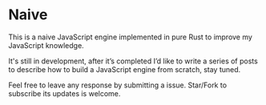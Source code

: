 # Naive

This is a naive JavaScript engine implemented in pure Rust to improve my JavaScript knowledge.

It's still in development, after it’s completed I’d like to write a series of posts to describe how to build a JavaScript engine from scratch, stay tuned.

Feel free to leave any response by submitting a issue. Star/Fork to subscribe its updates is welcome.

